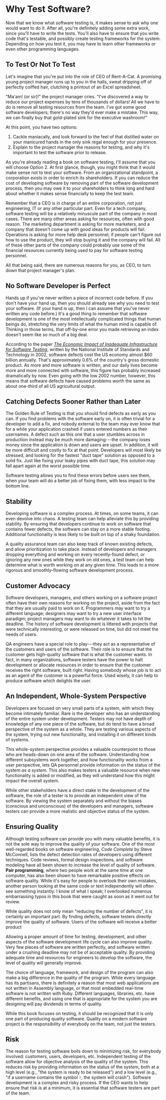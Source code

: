 # Why Test Software?

Now that we know what software testing is, it makes sense to ask why one would want to do it.  After all, you're definitely adding some extra work, since you'll have to write the tests.  You'll also have to ensure that you write code that's testable, and possibly create testing frameworks for the system.  Depending on how you test it, you may have to learn other frameworks or even other programming languages.

## To Test Or Not To Test

Let's imagine that you're put into the role of CEO of Rent-A-Cat.  A promising young project manager runs up to you in the halls, sweat dripping off of perfectly coiffed hair, clutching a printout of an Excel spreadsheet.

"Ma'am! (or sir)!" the project manager cries.  "I've discovered a way to reduce our project expenses by tens of thousands of dollars!  All we have to do is remove all testing resources from the team.  I've got some good software developers; there's no way they'd ever make a mistake.  This way, we can finally buy that gold-plated sink for the executive washroom!"

At this point, you have two options:

1. Cackle maniacally, and look forward to the feel of that distilled water on your manicured hands in the only sink regal enough for your presence.
2. Explain to the project manager the reasons for testing, and why it's important to test the software prior to release.

As you're already reading a book on software testing, I'll assume that you will choose Option 2.  At first glance, though, you might think that it would make sense not to test your software.  From an organizational standpoint, a corporation exists in order to enrich its shareholders.  If you can reduce the cost of developing software by removing part of the software development process, then you may owe it to your shareholders to think long and hard about whether it makes sense financially to keep the test team.

Remember that a CEO is in charge of an entire corporation, not just engineering, IT or any other particular part.  Even for a tech company, software testing will be a relatively minuscule part of the company in most cases.  There are many other areas asking for resources, often with good reason.  The marketing department is asking for more marketers, and a company that doesn't come up with good ideas for products will fail.  Operations is asking for more help desk personnel; if people can't figure out how to use the product, they will stop buying it and the company will fail.  All of these other parts of the company could probably use some of the financial resources currently being used to pay for software testing personnel.

All that being said, there are numerous reasons for you, as CEO, to turn down that project manager's plan.

## No Software Developer is Perfect

Hands up if you've never written a piece of incorrect code before.  If you don't have your hand up, then you should already see why you need to test your software.  (If your hand _is_ up, then I can assume that you've never written any code before.)  It's a good thing to remember that software development is one of the most intellectually complicated things that human beings do, stretching the very limits of what the human mind is capable of.  Thinking in those terms, that off-by-one error you made retrieving an index doesn't seem like so much of a big deal.

According to the paper [_The Economic Impact of Inadequate Infrastructure for Software Testing_](http://www.nist.gov/director/planning/upload/report02-3.pdf), written by the National Institute of Standards and Technology in 2002, software defects cost the US economy almost $60 billion annually.  That's approximately 0.6% of the country's gross domestic product.  As more and more software is written, and our daily lives become more and more connected with software, this figure has probably increased dramatically by now.  Even going with the low 2002 number, however, this means that software defects have caused problems worth the same as about one-third of all US agricultural output.

## Catching Defects Sooner Rather than Later

The Golden Rule of Testing is that you should find defects as early as you can.  If you find problems with the software early on, it is often trivial for a developer to add a fix, and nobody external to the team may ever know that for a while your application crashed if users entered numbers as their usernames.  A defect such as this one that a user stumbles across in production instead may be much more damaging---the company loses money since the application is down and users are upset.  In addition, it will be more difficult and costly to fix at that point.  Developers will most likely be stressed, and looking for the fastest "duct tape" solution as opposed to a solid fix.  Just like fixing your leaky pipes with duct tape, this solution may fall apart again at the worst possible time.

Software testing allows you to find these errors before users see them, when your team will do a better job of fixing them, with less impact to the bottom line.

## Stability

Developing software is a complex process.  At times, on some teams, it can even devolve into chaos.  A testing team can help alleviate this by providing stability.  By ensuring that developers continue to work on software that contains fewer defects, the software can stay on a more stable footing.  Additional functionality is less likely to be built on top of a shaky foundation.

A quality assurance team can also keep track of known existing defects, and allow prioritization to take place.  Instead of developers and managers dropping everything and working on every recently-found defect, or ignoring any new ones while they work on old ones, a test team can help determine what is worth working on at any given time.  This leads to a more rigorous and smoothly-flowing software development process.

## Customer Advocacy

Software developers, managers, and others working on a software project often have their own reasons for working on the project, aside from the fact that they are usually paid to work on it.  Programmers may want to try a different language; designers may want to try a new user interface paradigm; project managers may want to do whatever it takes to hit the deadline.  The history of software development is littered with projects that were technically interesting, or were released on time, but did not meet the needs of users.

QA engineers have a special role to play---they act as a representative of the customers and users of the software.  Their role is to ensure that the customer gets high-quality software that is what the customer wants.  In fact, in many organizations, software testers have the power to halt development or allocate resources in order to ensure that the customer receives the right software, built right.  Having somebody whose job is to act as an agent of the customer is a powerful force.  Used wisely, it can help to produce software which delights the user.

## An Independent, Whole-System Perspective

Developers are focused on very small parts of a system, with which they become intimately familiar.  Rare is the developer who has an understanding of the entire system under development.  Testers may not have depth of knowledge of any one piece of the software, but do tend to have a broad perspective of the system as a whole.  They are testing various aspects of the system, trying out new functionality, and installing it on different kinds of systems.

This whole-system perspective provides a valuable counterpoint to those who are heads-down on one area of the software.  Understanding how different subsystems work together, and how functionality works from a user perspective, lets QA personnel provide information on the status of the system _as a system_.  This also makes testers a valuable resource when new functionality is added or modified, as they will understand how this might impact the overall system.

While other stakeholders have a direct stake in the development of the software, the role of a tester is to provide an independent view of the software.  By viewing the system separately and without the biases (conscious and unconscious) of the developers and managers, software testers can provide a more realistic and objective status of the system.

## Ensuring Quality

Although testing software can provide you with many valuable benefits, it is not the sole way to improve the quality of your software.  One of the most well-regarded books on software engineering, _Code Complete_ by Steve McConnell, lists the defect detection rates of developers using different techniques.  Code reviews, formal design inspections, and software modeling have all been shown to increase the level of quality of software.  __Pair programming__, where two people work at the same time at one computer, has also been shown to have remarkable positive effects on software quality.  While it's easy for people to overlook their own mistakes, another person looking at the same code or text independently will often see something instantly.  I know of what I speak; I overlooked numerous embarrassing typos in this book that were caught as soon as it went out for review.

While quality does not only mean "reducing the number of defects", it is certainly an important part.  By finding defects, software testers directly improve the quality of software.  Users of the software will receive a better product

Allowing a proper amount of time for testing, development, and other aspects of the software development life cycle can also improve quality.  Very few pieces of software are written perfectly, and software written under a crushing deadline may not be of acceptable quality.  By providing adequate time and resources for engineers to develop the software, the level of quality will generally improve.

The choice of language, framework, and design of the program can also make a big difference in the quality of the program.  While every language has its partisans, there is definitely a reason that most web applications are not written in Assembly language, or that most embedded real-time software is not written with Ruby.  Different languages, libraries, etc. have different benefits, and using one that is appropriate for the system you are designing will pay dividends in terms of quality.

While this book focuses on testing, it should be recognized that it is only one part of producing quality software.  Quality on a modern software project is the responsibility of everybody on the team, not just the testers.

## Risk

The reason for testing software boils down to minimizing risk, for everybody involved: customers, users, developers, etc.  Independent testing of the software allow for objective analysis of the quality of the system.  This reduces risk by providing information on the status of the system, both at a high level (e.g., "the system is ready to be released") and a low level (e.g., "if a username contains the symbol `!`, the system will crash").  Software development is a complex and risky process.  If the CEO wants to help ensure that risk is at a minimum, it is essential that software testers are part of the team.
